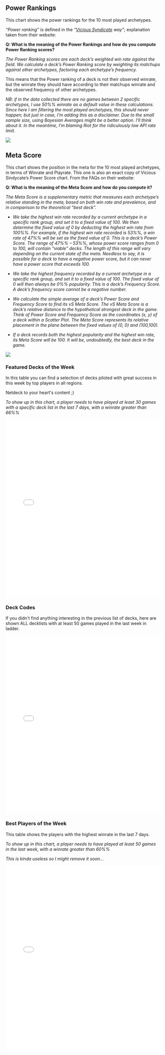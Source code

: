 ## Power Rankings

This chart shows the power rankings for the 10 most played archetypes.

*“Power ranking”* is defined in the *“[Vicious Syndicate](https://www.vicioussyndicate.com/) way”*; explanation taken from their website:

**Q: What is the meaning of the Power Rankings and how do you compute Power Ranking scores?**

*The Power Ranking scores are each deck’s weighted win rate against the field. We calculate a deck’s Power Ranking score by weighting its matchups against other archetypes, factoring each archetype’s frequency.*

This means that the Power ranking of a deck is not their observed winrate, but the winrate they should have according to their matchups winrate and the observed frequency of other archetypes.

*NB: if in the data collected there are no games between 2 specific archetypes, I use 50%% winrate as a default value in these calculations. Since here I am filtering the most played archetypes, this should never happen; but just in case, I’m adding this as a disclaimer. Due to the small sample size, using Bayesian Averages might be a better option. I’ll think about it. In the meantime, I’m blaming Riot for the ridiculously low API rate limit.*

![](/assets/meta-report/mr%1$s/meta_score1.png)

## Meta Score

This chart shows the position in the meta for the 10 most played archetypes, in terms of Winrate and Playrate. This one is also an exact copy of Vicious Sindycate’s Power Score chart. From the FAQs on their website:

**Q: What is the meaning of the Meta Score and how do you compute it?**

*The Meta Score is a supplementary metric that measures each archetype’s relative standing in the meta, based on both win rate and prevalence, and in comparison to the theoretical “best deck”.*

  - *We take the highest win rate recorded by a current archetype in a specific rank group, and set it to a fixed value of 100. We then determine the fixed value of 0 by deducting the highest win rate from 100%%. For example, if the highest win rate recorded is 53%%, a win rate of 47%% will be set as the fixed value of 0. This is a deck’s Power Score. The range of 47%% – 53%%, whose power score ranges from 0 to 100, will contain “viable” decks. The length of this range will vary depending on the current state of the meta. Needless to say, it is possible for a deck to have a negative power score, but it can never have a power score that exceeds 100.*

  - *We take the highest frequency recorded by a current archetype in a specific rank group, and set it to a fixed value of 100. The fixed value of 0 will then always be 0%% popularity. This is a deck’s Frequency Score. A deck’s frequency score cannot be a negative number.*

  - *We calculate the simple average of a deck’s Power Score and Frequency Score to find its vS Meta Score. The vS Meta Score is a deck’s relative distance to the hypothetical strongest deck in the game. Think of Power Score and Frequency Score as the coordinates (x, y) of a deck within a Scatter Plot. The Meta Score represents its relative placement in the plane between the fixed values of (0, 0) and (100,100).*

  - *If a deck records both the highest popularity and the highest win rate, its Meta Score will be 100. It will be, undoubtedly, the best deck in the game.*

![](/assets/meta-report/mr%1$s/meta_score2.png)

### Featured Decks of the Week

In this table you can find a selection of decks piloted with great success in this week by top players in all regions.

Netdeck to your heart's content ;)

*To show up in this chart, a player needs to have played at least 30 games with a specific deck list in the last 7 days, with a winrate greater than 66%%*

   <iframe src="/assets/meta-report/mr%1$s/best_players.html" 
	width="100%%"
        height="575px"   
	style="border:1px solid transparent">
   </iframe>

### Deck Codes

If you didn't find anything interesting in the previous list of decks, here are shown ALL decklists with at least 50 games played in the last week in ladder.

   <iframe src="/assets/meta-report/mr%1$s/deck_codes.html" 
	width="100%%"
        height="575px"   
	style="border:1px solid transparent">
   </iframe>

### Best Players of the Week

This table shows the players with the highest winrate in the last 7 days.

*To show up in this chart, a player needs to have played at least 50 games in the last week, with a winrate greater than 60%%*

*This is kinda useless so I might remove it soon...*

   <iframe src="/assets/meta-report/mr%1$s/player_leaderboard.html" 
	width="100%%"
        height="600px"   
	style="border:1px solid transparent">
   </iframe>

<script>

document.getElementById("defaultOpen-1").click();
document.getElementById("defaultOpen-2").click();
document.getElementById("defaultOpen-3").click();

function openTab(evt, tabName, boxName) {    
    var i, tabcontent, tablinks;

    var box = document.getElementById(boxName)

    tabcontent = box.getElementsByClassName("tabcontent");
    for (i = 0; i < tabcontent.length; i++) {
        tabcontent[i].style.display = "none";
    }

    tablinks = box.getElementsByClassName("tablinks");
    for (i = 0; i < tablinks.length; i++) {
        tablinks[i].className = tablinks[i].className.replace(" active", "");
    }

    document.getElementById(tabName).style.display = "block";
    evt.currentTarget.className += " active";
}

</script>